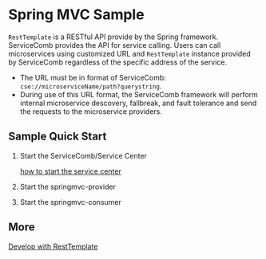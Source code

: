 # Spring MVC Sample

`RestTemplate` is a RESTful API provide by the Spring framework. ServiceComb provides the API for service calling. Users can call microservices using customized URL and `RestTemplate` instance provided by ServiceComb regardless of the specific address of the service.

* The URL must be in format of ServiceComb: `cse://microserviceName/path?querystring`.
* During use of this URL format, the ServiceComb framework will perform internal microservice descovery, fallbreak, and fault tolerance and send the requests to the microservice providers.

## Sample Quick Start

1. Start the ServiceComb/Service Center

   [how to start the service center](http://servicecomb.incubator.apache.org/users/setup-environment/#)

2. Start the springmvc-provider

3. Start the springmvc-consumer

## More

[Develop with RestTemplate](http://servicecomb.incubator.apache.org/users/develop-with-rest-template/)